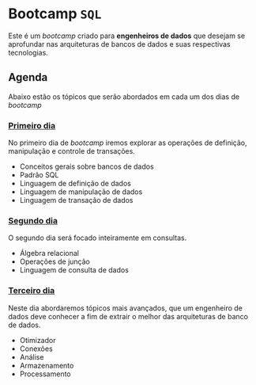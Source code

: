 # Bootcamp `SQL`

Este é um *bootcamp* criado para **engenheiros de dados** que desejam se aprofundar nas arquiteturas de bancos de dados e suas respectivas tecnologias.

## Agenda

Abaixo estão os tópicos que serão abordados em cada um dos dias de *bootcamp*

### [Primeiro dia](https://github.com/Didone/csvms/milestone/1)

No primeiro dia de *bootcamp* iremos explorar as operações de definição, manipulação e controle de transações.

+ Conceitos gerais sobre bancos de dados
+ Padrão SQL
+ Linguagem de definição de dados
+ Linguagem de manipulação de dados
+ Linguagem de transação de dados

### [Segundo dia](https://github.com/Didone/csvms/milestone/2)

O segundo dia será focado inteiramente em consultas.

+ Álgebra relacional
+ Operações de junção
+ Linguagem de consulta de dados

### [Terceiro dia](https://github.com/Didone/csvms/milestone/3)

Neste dia abordaremos tópicos mais avançados, que um engenheiro de dados deve conhecer a fim de extrair o melhor das arquiteturas de banco de dados.

+ Otimizador
+ Conexões
+ Análise
+ Armazenamento
+ Processamento
